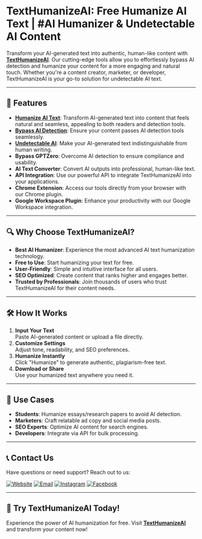 # TextHumanizeAI: Free Humanize AI Text | #AI Humanizer & Undetectable AI Content

Transform your AI-generated text into authentic, human-like content with **[TextHumanizeAI](https://texthumanizeai.com/)**. Our cutting-edge tools allow you to effortlessly bypass AI detection and humanize your content for a more engaging and natural touch. Whether you're a content creator, marketer, or developer, TextHumanizeAI is your go-to solution for undetectable AI text.

---

## 🚀 Features

- **[Humanize AI Text](https://texthumanizeai.com/)**: Transform AI-generated text into content that feels natural and seamless, appealing to both readers and detection tools.
- **[Bypass AI Detection](https://texthumanizeai.com/bypass-ai-detection)**: Ensure your content passes AI detection tools seamlessly.
- **[Undetectable AI](https://texthumanizeai.com/undetectable-ai)**: Make your AI-generated text indistinguishable from human writing.
- **Bypass GPTZero**: Overcome AI detection to ensure compliance and usability.
- **AI Text Converter**: Convert AI outputs into professional, human-like text.
- **API Integration**: Use our powerful API to integrate TextHumanizeAI into your applications.
- **Chrome Extension**: Access our tools directly from your browser with our Chrome plugin.
- **Google Workspace Plugin**: Enhance your productivity with our Google Workspace integration.

---

## 🔍 Why Choose TextHumanizeAI?  

- **Best AI Humanizer**: Experience the most advanced AI text humanization technology.
- **Free to Use**: Start humanizing your text for free.
- **User-Friendly**: Simple and intuitive interface for all users.
- **SEO Optimized**: Create content that ranks higher and engages better.
- **Trusted by Professionals**: Join thousands of users who trust TextHumanizeAI for their content needs.

---
## 🛠️ How It Works  
1. **Input Your Text**  
   Paste AI-generated content or upload a file directly.  
2. **Customize Settings**  
   Adjust tone, readability, and SEO preferences.  
3. **Humanize Instantly**  
   Click "Humanize" to generate authentic, plagiarism-free text.  
4. **Download or Share**  
   Use your humanized text anywhere you need it.  

---

## 🌟 Use Cases  
- **Students**: Humanize essays/research papers to avoid AI detection.  
- **Marketers**: Craft relatable ad copy and social media posts.  
- **SEO Experts**: Optimize AI content for search engines.  
- **Developers**: Integrate via API for bulk processing.  

---


## 📞 Contact Us
Have questions or need support? 
Reach out to us:

[![Website](https://img.shields.io/badge/Website-TextHumanizeAI-blue)](https://texthumanizeai.com/)
[![Email](https://img.shields.io/badge/Email-support%40texthumanizeai.com-orange)](mailto:support@texthumanizeai.com)
[![Instagram](https://img.shields.io/badge/Instagram-@TextHumanizeAI-pink)](https://www.instagram.com/texthumanizeAI/)
[![Facebook](https://img.shields.io/badge/Facebook-TextHumanizeAI-blue)](https://www.facebook.com/texthumanizeai/)

---

## 🌟 Try TextHumanizeAI Today!

Experience the power of AI humanization for free. Visit **[TextHumanizeAI](https://texthumanizeai.com/)** and transform your content now!

